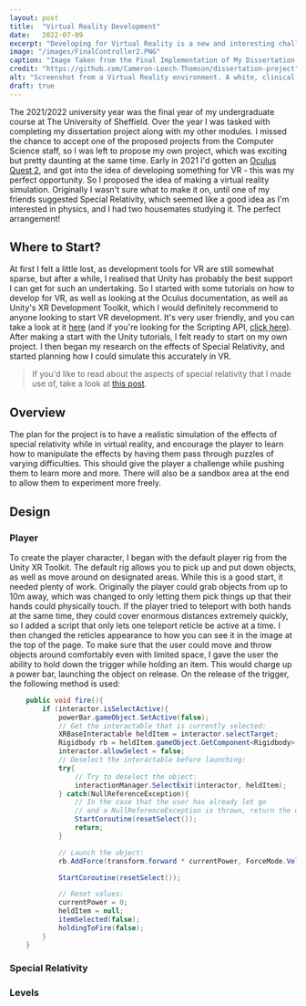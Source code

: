 ```yaml
---
layout: post
title:  "Virtual Reality Development"
date:   2022-07-09
excerpt: "Developing for Virtual Reality is a new and interesting challenge, and I've recently had the pleasure of using VR for my undergraduate dissertation project!"
image: "/images/FinalController2.PNG"
caption: "Image Taken from the Final Implementation of My Dissertation Project."
credit: "https://github.com/Cameron-Leech-Thomson/dissertation-project"
alt: "Screenshot from a Virtual Reality environment. A white, clinical looking room, with a black and blue ramp surrounded by glass. A ball is falling down the ramp. The player is attempting to move forward towards the ramp by using a white ray to aim where they will move to."
draft: true
---
```


The 2021/2022 university year was the final year of my undergraduate course at The University of Sheffield. Over the year I was tasked with completing my dissertation project along with my other modules. I missed the chance to accept one of the proposed projects from the Computer Science staff, so I was left to propose my own project, which was exciting but pretty daunting at the same time. Early in 2021 I'd gotten an [Oculus Quest 2](https://store.facebook.com/gb/en/quest/products/quest-2/?utm_source=www.google.com&utm_medium=oculusredirect), and got into the idea of developing something for VR - this was my perfect opportunity. So I proposed the idea of making a virtual reality simulation. Originally I wasn't sure what to make it on, until one of my friends suggested Special Relativity, which seemed like a good idea as I'm interested in physics, and I had two housemates studying it. The perfect arrangement!

## Where to Start?

At first I felt a little lost, as development tools for VR are still somewhat sparse, but after a while, I realised that Unity has probably the best support I can get for such an undertaking. So I started with some tutorials on how to develop for VR, as well as looking at the Oculus documentation, as well as Unity's XR Development Toolkit, which I would definitely recommend to anyone looking to start VR development. It's very user friendly, and you can take a look at it [here](https://docs.unity3d.com/Packages/com.unity.xr.interaction.toolkit@1.0/manual/index.html) (and if you're looking for the Scripting API, [click here](https://docs.unity3d.com/Packages/com.unity.xr.interaction.toolkit@1.0/api/index.html)). After making a start with the Unity tutorials, I felt ready to start on my own project. I then began my research on the effects of Special Relativity, and started planning how I could simulate this accurately in VR.

> If you'd like to read about the aspects of special relativity that I made use of, take a look at [this post](https://cameron-leech-thomson.github.io/blog/special-relativity/).

## Overview

The plan for the project is to have a realistic simulation of the effects of special relativity while in virtual reality, and encourage the player to learn how to manipulate the effects by having them pass through puzzles of varying difficulties. This should give the player a challenge while pushing them to learn more and more. There will also be a sandbox area at the end to allow them to experiment more freely.

## Design

### Player

To create the player character, I began with the default player rig from the Unity XR Toolkit. The default rig allows you to pick up and put down objects, as well as move around on designated areas. While this is a good start, it needed plenty of work. Originally the player could grab objects from up to 10m away, which was changed to only letting them pick things up that their hands could physically touch. If the player tried to teleport with both hands at the same time, they could cover enormous distances extremely quickly, so I added a script that only lets one teleport reticle be active at a time. I then changed the reticles appearance to how you can see it in the image at the top of the page. To make sure that the user could move and throw objects around comfortably even with limited space, I gave the user the ability to hold down the trigger while holding an item. This would charge up a power bar, launching the object on release. On the release of the trigger, the following method is used:

```csharp
    public void fire(){
        if (interactor.isSelectActive){
            powerBar.gameObject.SetActive(false);
            // Get the interactable that is currently selected:
            XRBaseInteractable heldItem = interactor.selectTarget;
            Rigidbody rb = heldItem.gameObject.GetComponent<Rigidbody>();
            interactor.allowSelect = false;
            // Deselect the interactable before launching:
            try{
                // Try to deselect the object:
                interactionManager.SelectExit(interactor, heldItem);
            } catch(NullReferenceException){
                // In the case that the user has already let go
                // and a NullReferenceException is thrown, return the users ability to select:
                StartCoroutine(resetSelect());
                return;
            }

            // Launch the object:
            rb.AddForce(transform.forward * currentPower, ForceMode.VelocityChange);

            StartCoroutine(resetSelect());

            // Reset values:
            currentPower = 0;
            heldItem = null;
            itemSelected(false);
            holdingToFire(false);
        }
    }
```

### Special Relativity



### Levels


